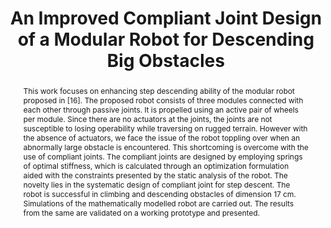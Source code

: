 ---
layout: project-page-new
title: "An Improved Compliant Joint Design of a Modular Robot for Descending Big Obstacles"
authors:
  - name: S Phani Teja
    sup: 1
  - name: Sri Harsha
    sup: 1
  - name: Avinash Siravuru
    sup: 1
  - name: Suril V. Shah
    sup: 1
  - name: K Madhava Krishna
    sup: 1
affiliations:
  - name: Robotics Research Center, IIIT Hyderabad, India
    link: https://robotics.iiit.ac.in
    sup: 1
permalink: /publications/2015/Phani_An-Improved-Compliant/
abstract: "This work focuses on enhancing step descending ability of the modular robot proposed in [16]. The proposed robot consists of three modules connected with each other through passive joints. It is propelled using an active pair of wheels per module. Since there are no actuators at the joints, the joints are not susceptible to losing operability while traversing on rugged terrain. However with the absence of actuators, we face the issue of the robot toppling over when an abnormally large obstacle is encountered. This shortcoming is overcome with the use of compliant joints. The compliant joints are designed by employing springs of optimal stiffness, which is calculated through an optimization formulation aided with the constraints presented by the static analysis of the robot. The novelty lies in the systematic design of compliant joint for step descent. The robot is successful in climbing and descending obstacles of dimension 17 cm. Simulations of the mathematically modelled robot are carried out. The results from the same are validated on a working prototype and presented."
paper: https://dl.acm.org/doi/pdf/10.1145/2783449.2783518
#code: https://github.com/pranjali-pathre/vRacklay 
#video: https://robotics.iiit.ac.in/publications/2020/deep-mpc-for-visual-servoing/video.mp4
#iframe: https://www.youtube.com/embed/mLv90hLakBk # https://www.youtube.com/embed/jhjskX4FQwA

---